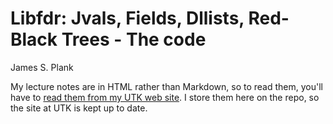 # Libfdr: Jvals, Fields, Dllists, Red-Black Trees - The code

James S. Plank

My lecture notes are in HTML rather than Markdown, so to read them,
you'll have to [read them from my UTK web site](http://web.eecs.utk.edu/~plank/plank/classes/cs360/360/notes/Libfdr/index.html).  I store them here on the repo, so the site at UTK is 
kept up to date.

